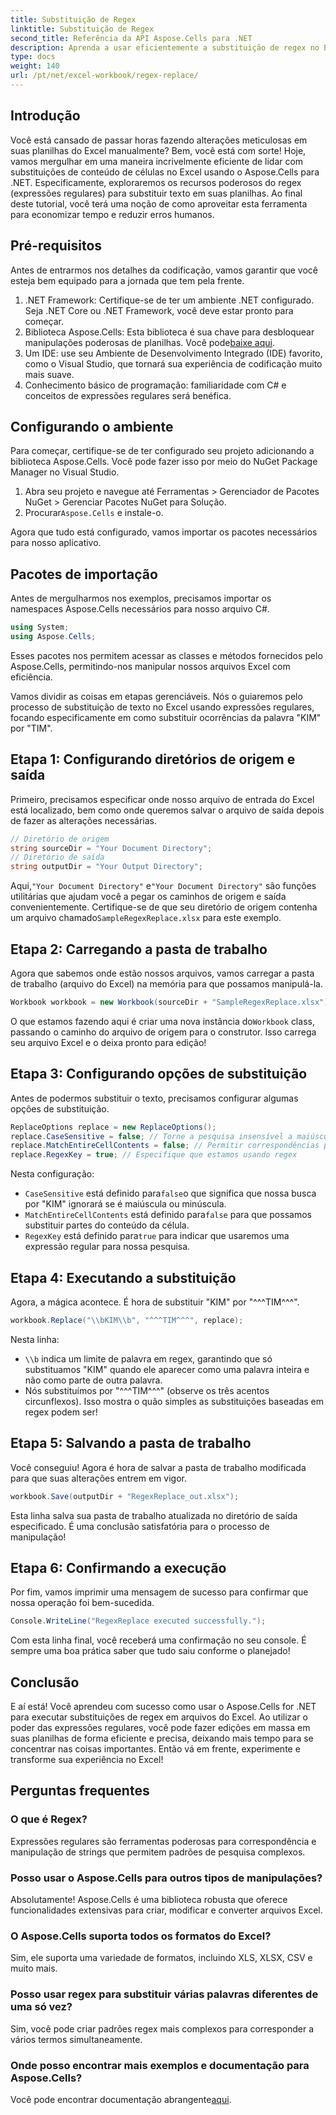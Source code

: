 ```yaml
---
title: Substituição de Regex
linktitle: Substituição de Regex
second_title: Referência da API Aspose.Cells para .NET
description: Aprenda a usar eficientemente a substituição de regex no Excel com o Aspose.Cells para .NET. Aumente a produtividade e a precisão em suas tarefas de planilha.
type: docs
weight: 140
url: /pt/net/excel-workbook/regex-replace/
---
```

## Introdução

Você está cansado de passar horas fazendo alterações meticulosas em suas planilhas do Excel manualmente? Bem, você está com sorte! Hoje, vamos mergulhar em uma maneira incrivelmente eficiente de lidar com substituições de conteúdo de células no Excel usando o Aspose.Cells para .NET. Especificamente, exploraremos os recursos poderosos do regex (expressões regulares) para substituir texto em suas planilhas. Ao final deste tutorial, você terá uma noção de como aproveitar esta ferramenta para economizar tempo e reduzir erros humanos.

## Pré-requisitos

Antes de entrarmos nos detalhes da codificação, vamos garantir que você esteja bem equipado para a jornada que tem pela frente.

1. .NET Framework: Certifique-se de ter um ambiente .NET configurado. Seja .NET Core ou .NET Framework, você deve estar pronto para começar.
2.  Biblioteca Aspose.Cells: Esta biblioteca é sua chave para desbloquear manipulações poderosas de planilhas. Você pode[baixe aqui](https://releases.aspose.com/cells/net/).
3. Um IDE: use seu Ambiente de Desenvolvimento Integrado (IDE) favorito, como o Visual Studio, que tornará sua experiência de codificação muito mais suave.
4. Conhecimento básico de programação: familiaridade com C# e conceitos de expressões regulares será benéfica.

## Configurando o ambiente

Para começar, certifique-se de ter configurado seu projeto adicionando a biblioteca Aspose.Cells. Você pode fazer isso por meio do NuGet Package Manager no Visual Studio.

1. Abra seu projeto e navegue até Ferramentas > Gerenciador de Pacotes NuGet > Gerenciar Pacotes NuGet para Solução.
2.  Procurar`Aspose.Cells` e instale-o.

Agora que tudo está configurado, vamos importar os pacotes necessários para nosso aplicativo.

## Pacotes de importação

Antes de mergulharmos nos exemplos, precisamos importar os namespaces Aspose.Cells necessários para nosso arquivo C#.

```csharp
using System;
using Aspose.Cells;
```

Esses pacotes nos permitem acessar as classes e métodos fornecidos pelo Aspose.Cells, permitindo-nos manipular nossos arquivos Excel com eficiência.

Vamos dividir as coisas em etapas gerenciáveis. Nós o guiaremos pelo processo de substituição de texto no Excel usando expressões regulares, focando especificamente em como substituir ocorrências da palavra "KIM" por "TIM".

## Etapa 1: Configurando diretórios de origem e saída

Primeiro, precisamos especificar onde nosso arquivo de entrada do Excel está localizado, bem como onde queremos salvar o arquivo de saída depois de fazer as alterações necessárias.

```csharp
// Diretório de origem
string sourceDir = "Your Document Directory";
// Diretório de saída
string outputDir = "Your Output Directory";
```

 Aqui,`"Your Document Directory"` e`"Your Document Directory"` são funções utilitárias que ajudam você a pegar os caminhos de origem e saída convenientemente. Certifique-se de que seu diretório de origem contenha um arquivo chamado`SampleRegexReplace.xlsx` para este exemplo.

## Etapa 2: Carregando a pasta de trabalho

Agora que sabemos onde estão nossos arquivos, vamos carregar a pasta de trabalho (arquivo do Excel) na memória para que possamos manipulá-la.

```csharp
Workbook workbook = new Workbook(sourceDir + "SampleRegexReplace.xlsx");
```

 O que estamos fazendo aqui é criar uma nova instância do`Workbook` class, passando o caminho do arquivo de origem para o construtor. Isso carrega seu arquivo Excel e o deixa pronto para edição!

## Etapa 3: Configurando opções de substituição

Antes de podermos substituir o texto, precisamos configurar algumas opções de substituição.

```csharp
ReplaceOptions replace = new ReplaceOptions();
replace.CaseSensitive = false; // Torne a pesquisa insensível a maiúsculas e minúsculas
replace.MatchEntireCellContents = false; // Permitir correspondências parciais
replace.RegexKey = true; // Especifique que estamos usando regex
```

Nesta configuração:
- `CaseSensitive` está definido para`false`o que significa que nossa busca por "KIM" ignorará se é maiúscula ou minúscula.
- `MatchEntireCellContents` está definido para`false` para que possamos substituir partes do conteúdo da célula.
- `RegexKey` está definido para`true` para indicar que usaremos uma expressão regular para nossa pesquisa.

## Etapa 4: Executando a substituição

Agora, a mágica acontece. É hora de substituir "KIM" por "^^^TIM^^^".

```csharp
workbook.Replace("\\bKIM\\b", "^^^TIM^^^", replace);
```

Nesta linha:
- `\\b` indica um limite de palavra em regex, garantindo que só substituamos "KIM" quando ele aparecer como uma palavra inteira e não como parte de outra palavra.
- Nós substituímos por "^^^TIM^^^" (observe os três acentos circunflexos). Isso mostra o quão simples as substituições baseadas em regex podem ser!

## Etapa 5: Salvando a pasta de trabalho

Você conseguiu! Agora é hora de salvar a pasta de trabalho modificada para que suas alterações entrem em vigor.

```csharp
workbook.Save(outputDir + "RegexReplace_out.xlsx");
```

Esta linha salva sua pasta de trabalho atualizada no diretório de saída especificado. É uma conclusão satisfatória para o processo de manipulação!

## Etapa 6: Confirmando a execução

Por fim, vamos imprimir uma mensagem de sucesso para confirmar que nossa operação foi bem-sucedida.

```csharp
Console.WriteLine("RegexReplace executed successfully.");
```

Com esta linha final, você receberá uma confirmação no seu console. É sempre uma boa prática saber que tudo saiu conforme o planejado!

## Conclusão

E aí está! Você aprendeu com sucesso como usar o Aspose.Cells for .NET para executar substituições de regex em arquivos do Excel. Ao utilizar o poder das expressões regulares, você pode fazer edições em massa em suas planilhas de forma eficiente e precisa, deixando mais tempo para se concentrar nas coisas importantes. Então vá em frente, experimente e transforme sua experiência no Excel!

## Perguntas frequentes 

### O que é Regex?  
Expressões regulares são ferramentas poderosas para correspondência e manipulação de strings que permitem padrões de pesquisa complexos.

### Posso usar o Aspose.Cells para outros tipos de manipulações?  
Absolutamente! Aspose.Cells é uma biblioteca robusta que oferece funcionalidades extensivas para criar, modificar e converter arquivos Excel.

### O Aspose.Cells suporta todos os formatos do Excel?  
Sim, ele suporta uma variedade de formatos, incluindo XLS, XLSX, CSV e muito mais.

### Posso usar regex para substituir várias palavras diferentes de uma só vez?  
Sim, você pode criar padrões regex mais complexos para corresponder a vários termos simultaneamente.

### Onde posso encontrar mais exemplos e documentação para Aspose.Cells?  
 Você pode encontrar documentação abrangente[aqui](https://reference.aspose.com/cells/net/).